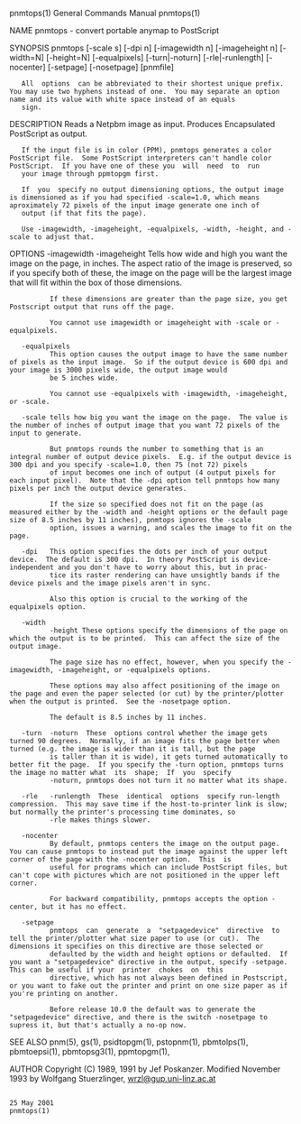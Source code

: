 pnmtops(1)                                                                              General Commands Manual                                                                             pnmtops(1)

NAME
       pnmtops - convert portable anymap to PostScript

SYNOPSIS
       pnmtops [-scale s] [-dpi n] [-imagewidth n] [-imageheight n] [-width=N] [-height=N] [-equalpixels] [-turn|-noturn] [-rle|-runlength] [-nocenter] [-setpage] [-nosetpage] [pnmfile]

       All  options  can be abbreviated to their shortest unique prefix.  You may use two hyphens instead of one.  You may separate an option name and its value with white space instead of an equals
       sign.

DESCRIPTION
       Reads a Netpbm image as input.  Produces Encapsulated PostScript as output.

       If the input file is in color (PPM), pnmtops generates a color PostScript file.  Some PostScript interpreters can't handle color PostScript.  If you have one of these you  will  need  to  run
       your image through ppmtopgm first.

       If  you  specify no output dimensioning options, the output image is dimensioned as if you had specified -scale=1.0, which means aproximately 72 pixels of the input image generate one inch of
       output (if that fits the page).

       Use -imagewidth, -imageheight, -equalpixels, -width, -height, and -scale to adjust that.

OPTIONS
       -imagewidth
              -imageheight Tells how wide and high you want the image on the page, in inches.  The aspect ratio of the image is preserved, so if you specify both of these, the image on the page will
              be the largest image that will fit within the box of those dimensions.

              If these dimensions are greater than the page size, you get Postscript output that runs off the page.

              You cannot use imagewidth or imageheight with -scale or -equalpixels.

       -equalpixels
              This option causes the output image to have the same number of pixels as the input image.  So if the output device is 600 dpi and your image is 3000 pixels wide, the output image would
              be 5 inches wide.

              You cannot use -equalpixels with -imagewidth, -imageheight, or -scale.

       -scale tells how big you want the image on the page.  The value is the number of inches of output image that you want 72 pixels of the input to generate.

              But pnmtops rounds the number to something that is an integral number of output device pixels.  E.g. if the output device is 300 dpi and you specify -scale=1.0, then 75 (not 72) pixels
              of input becomes one inch of output (4 output pixels for each input pixel).  Note that the -dpi option tell pnmtops how many pixels per inch the output device generates.

              If the size so specified does not fit on the page (as measured either by the -width and -height options or the default page size of 8.5 inches by 11 inches), pnmtops ignores the -scale
              option, issues a warning, and scales the image to fit on the page.

       -dpi   This option specifies the dots per inch of your output device.  The default is 300 dpi.  In theory PostScript is device-independent and you don't have to worry about this, but in prac‐
              tice its raster rendering can have unsightly bands if the device pixels and the image pixels aren't in sync.

              Also this option is crucial to the working of the equalpixels option.

       -width
              -height These options specify the dimensions of the page on which the output is to be printed.  This can affect the size of the output image.

              The page size has no effect, however, when you specify the -imagewidth, -imageheight, or -equalpixels options.

              These options may also affect positioning of the image on the page and even the paper selected (or cut) by the printer/plotter when the output is printed.  See the -nosetpage option.

              The default is 8.5 inches by 11 inches.

       -turn  -noturn  These  options control whether the image gets turned 90 degrees.  Normally, if an image fits the page better when turned (e.g. the image is wider than it is tall, but the page
              is taller than it is wide), it gets turned automatically to better fit the page.  If you specify the -turn option, pnmtops turns the image no matter what  its  shape;  If  you  specify
              -noturn, pnmtops does not turn it no matter what its shape.

       -rle   -runlength  These  identical  options  specify run-length compression.  This may save time if the host-to-printer link is slow; but normally the printer's processing time dominates, so
              -rle makes things slower.

       -nocenter
              By default, pnmtops centers the image on the output page.  You can cause pnmtops to instead put the image against the upper left corner of the page with the -nocenter option.  This  is
              useful for programs which can include PostScript files, but can't cope with pictures which are not positioned in the upper left corner.

              For backward compatibility, pnmtops accepts the option -center, but it has no effect.

       -setpage
              pnmtops  can  generate  a  "setpagedevice"  directive  to tell the printer/plotter what size paper to use (or cut).  The dimensions it specifies on this directive are those selected or
              defaulted by the width and height options or defaulted.  If you want a "setpagedevice" directive in the output, specify -setpage.  This can be useful if your  printer  chokes  on  this
              directive, which has not always been defined in Postscript, or you want to fake out the printer and print on one size paper as if you're printing on another.

              Before release 10.0 the default was to generate the "setpagedevice" directive, and there is the switch -nosetpage to supress it, but that's actually a no-op now.

SEE ALSO
       pnm(5), gs(1), psidtopgm(1), pstopnm(1), pbmtolps(1), pbmtoepsi(1), pbmtopsg3(1), ppmtopgm(1),

AUTHOR
       Copyright (C) 1989, 1991 by Jef Poskanzer.
       Modified November 1993 by Wolfgang Stuerzlinger, wrzl@gup.uni-linz.ac.at

                                                                                              25 May 2001                                                                                   pnmtops(1)
